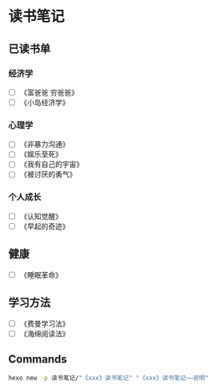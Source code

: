 # 读书笔记

## 已读书单

### 经济学

- [ ] 《富爸爸 穷爸爸》
- [ ] 《小岛经济学》

### 心理学

- [ ] 《非暴力沟通》
- [ ] 《娱乐至死》
- [ ] 《我有自己的宇宙》
- [ ] 《被讨厌的勇气》

### 个人成长

- [ ] 《认知觉醒》
- [ ] 《早起的奇迹》

## 健康

- [ ] 《睡眠革命》

## 学习方法

- [ ] 《费曼学习法》
- [ ] 《海绵阅读法》

## Commands

```bash
hexo new -p 读书笔记/"《xxx》读书笔记" "《xxx》读书笔记——说明"
```
